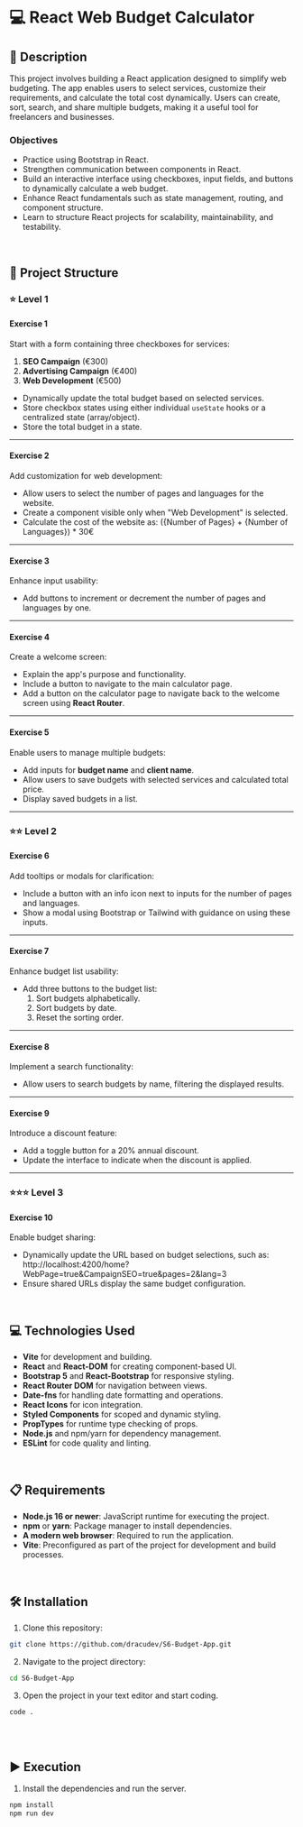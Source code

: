 # 💻 React Web Budget Calculator

## 📄 Description

This project involves building a React application designed to simplify web budgeting. The app enables users to select services, customize their requirements, and calculate the total cost dynamically. Users can create, sort, search, and share multiple budgets, making it a useful tool for freelancers and businesses.


### Objectives

- Practice using Bootstrap in React.
- Strengthen communication between components in React.
- Build an interactive interface using checkboxes, input fields, and buttons to dynamically calculate a web budget.
- Enhance React fundamentals such as state management, routing, and component structure.
- Learn to structure React projects for scalability, maintainability, and testability.

<br>

## 📐 Project Structure

### ⭐ **Level 1**

#### **Exercise 1**
Start with a form containing three checkboxes for services:
1. **SEO Campaign** (€300)
2. **Advertising Campaign** (€400)
3. **Web Development** (€500)

- Dynamically update the total budget based on selected services.
- Store checkbox states using either individual `useState` hooks or a centralized state (array/object).
- Store the total budget in a state.

---

#### **Exercise 2**
Add customization for web development:
- Allow users to select the number of pages and languages for the website.
- Create a component visible only when "Web Development" is selected.
- Calculate the cost of the website as:
({Number of Pages} + {Number of Languages}) * 30€

---

#### **Exercise 3**
Enhance input usability:
- Add buttons to increment or decrement the number of pages and languages by one.

---

#### **Exercise 4**
Create a welcome screen:
- Explain the app's purpose and functionality.
- Include a button to navigate to the main calculator page.
- Add a button on the calculator page to navigate back to the welcome screen using **React Router**.

---

#### **Exercise 5**
Enable users to manage multiple budgets:
- Add inputs for **budget name** and **client name**.
- Allow users to save budgets with selected services and calculated total price.
- Display saved budgets in a list.

---

### ⭐⭐ **Level 2**

#### **Exercise 6**
Add tooltips or modals for clarification:
- Include a button with an info icon next to inputs for the number of pages and languages.
- Show a modal using Bootstrap or Tailwind with guidance on using these inputs.

---

#### **Exercise 7**
Enhance budget list usability:
- Add three buttons to the budget list:
  1. Sort budgets alphabetically.
  2. Sort budgets by date.
  3. Reset the sorting order.

---

#### **Exercise 8**
Implement a search functionality:
- Allow users to search budgets by name, filtering the displayed results.

---

#### **Exercise 9**
Introduce a discount feature:
- Add a toggle button for a 20% annual discount.
- Update the interface to indicate when the discount is applied.

---

### ⭐⭐⭐ **Level 3**

#### **Exercise 10**
Enable budget sharing:
- Dynamically update the URL based on budget selections, such as:
http://localhost:4200/home?WebPage=true&CampaignSEO=true&pages=2&lang=3
- Ensure shared URLs display the same budget configuration.

<br>

## 💻 Technologies Used

- **Vite** for development and building.
- **React** and **React-DOM** for creating component-based UI.
- **Bootstrap 5** and **React-Bootstrap** for responsive styling.
- **React Router DOM** for navigation between views.
- **Date-fns** for handling date formatting and operations.
- **React Icons** for icon integration.
- **Styled Components** for scoped and dynamic styling.
- **PropTypes** for runtime type checking of props.
- **Node.js** and npm/yarn for dependency management.
- **ESLint** for code quality and linting.

<br>

## 📋 Requirements

- **Node.js 16 or newer**: JavaScript runtime for executing the project.
- **npm** or **yarn**: Package manager to install dependencies.
- **A modern web browser**: Required to run the application.
- **Vite**: Preconfigured as part of the project for development and build processes.

<br>

## 🛠️ Installation

1. Clone this repository: 
  ```bash
  git clone https://github.com/dracudev/S6-Budget-App.git
  ```
2. Navigate to the project directory: 
  ```bash
  cd S6-Budget-App
  ```
3. Open the project in your text editor and start coding.
  ```bash
  code .
  ```

<br>

<br>

## ▶️ Execution

1. Install the dependencies and run the server.
  ```bash
  npm install
  npm run dev
  ```
